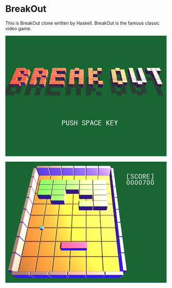 BreakOut
========

This is BreakOut clone written by Haskell.
BreakOut is the famous classic video game.

![screen shot (Nov. 2 2014)](screenshots/TitleScene.jpg)

![screen shot (Nov. 1 2014)](screenshots/withScore.jpg)

